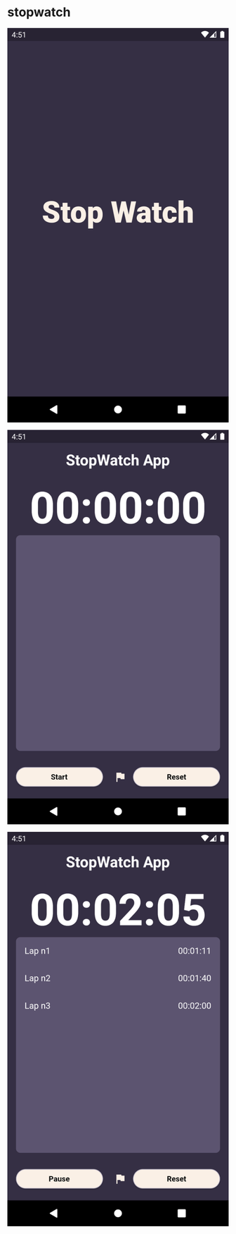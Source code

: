 # stopwatch

![splash](/stopwatch/Screenshot1.png)

![Stop watch](/stopwatch/Screenshot2.png)

![Stop Watch](/stopwatch/Screenshot3.png)

